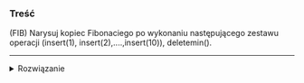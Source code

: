 ### Treść
(FIB)
Narysuj kopiec Fibonaciego po wykonaniu następującego zestawu operacji (insert(1), insert(2),....,insert(10)), deletemin().

------
<details><summary>Rozwiązanie</summary>
<p>

